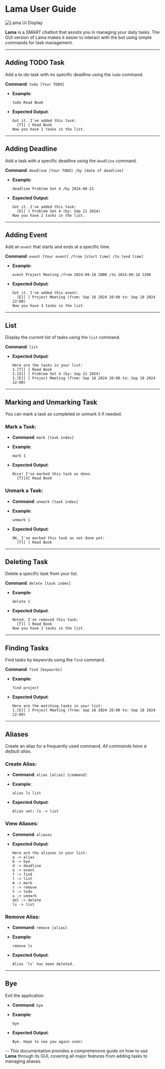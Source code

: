 # Lama User Guide

![Lama Ui Display](Ui.png)

**Lama** is a *SMART* chatbot that assists you in managing your daily tasks.
The GUI version of Lama makes it easier to interact with the bot using simple commands for task management.

---

## Adding TODO Task

Add a to-do task with no specific deadline using the `todo` command.

**Command**: `todo [Your TODO]`

- **Example**:
  ```
  todo Read Book
  ```

- **Expected Output**:
  ```
  Got it. I've added this task:
    [T][ ] Read Book
  Now you have 1 tasks in the list.
  ```

---

## Adding Deadline

Add a task with a specific deadline using the `deadline` command.

**Command**: `deadline [Your TODO] /by [date of deadline]`

- **Example**:
  ```
  deadline Problem Set 4 /by 2024-09-21
  ```

- **Expected Output**:
  ```
  Got it. I've added this task:
    [D][ ] Problem Set 4 (by: Sep 21 2024)
  Now you have 2 tasks in the list.
  ```

---

## Adding Event

Add an `event` that starts and ends at a specific time.

**Command**: `event [Your event] /from [start time] /to [end time]`

- **Example**:
  ```
  event Project Meeting /from 2024-09-18 2000 /to 2024-09-18 2200
  ```

- **Expected Output**:
  ```
  Got it. I've added this event:
    [E][ ] Project Meeting (from: Sep 18 2024 20:00 to: Sep 18 2024 22:00)
  Now you have 3 tasks in the list.
  ```

---

## List

Display the current list of tasks using the `list` command.

**Command**: `list`

- **Expected Output**:
  ```
  Here are the tasks in your list:
  1.[T][ ] Read Book
  2.[D][ ] Problem Set 4 (by: Sep 21 2024)
  3.[E][ ] Project Meeting (from: Sep 18 2024 20:00 to: Sep 18 2024 22:00)
  ```

---

## Marking and Unmarking Task

You can mark a task as completed or unmark it if needed.

### Mark a Task:

- **Command**: `mark [task index]`

- **Example**:
  ```
  mark 1
  ```

- **Expected Output**:
  ```
  Nice! I've marked this task as done:
    [T][X] Read Book
  ```

### Unmark a Task:

- **Command**: `unmark [task index]`

- **Example**:
  ```
  unmark 1
  ```

- **Expected Output**:
  ```
  OK, I've marked this task as not done yet:
    [T][ ] Read Book
  ```

---

## Deleting Task

Delete a specific task from your list.

**Command**: `delete [task index]`

- **Example**:
  ```
  delete 1
  ```

- **Expected Output**:
  ```
  Noted. I've removed this task:
    [T][ ] Read Book
  Now you have 2 tasks in the list.
  ```

---

## Finding Tasks

Find tasks by keywords using the `find` command.

**Command**: `find [keywords]`

- **Example**:
  ```
  find project
  ```

- **Expected Output**:
  ```
  Here are the matching tasks in your list:
  1.[E][ ] Project Meeting (from: Sep 18 2024 20:00 to: Sep 18 2024 22:00)
  ```

---

## Aliases
Create an alias for a frequently used command. *All commands have a default alias*.

### Create Alias:

- **Command**: `alias [alias] [command]`

- **Example**:
  ```
  alias ls list
  ```

- **Expected Output**:
  ```
  Alias set: ls -> list
  ```

### View Aliases:

- **Command**: `aliases`

- **Expected Output**:
  ```
  Here are the aliases in your list:
  a -> alias
  b -> bye
  d -> deadline
  e -> event
  f -> find
  l -> list
  m -> mark
  r -> remove
  t -> todo
  u -> unmark
  del -> delete
  ls -> list
  ```

### Remove Alias:

- **Command**: `remove [alias]`

- **Example**:
  ```
  remove ls
  ```

- **Expected Output**:
  ```
  Alias 'ls' has been deleted.
  ```

---

## Bye

Exit the application

- **Command**: `bye`

- **Example**:
  ```
  bye
  ```

- **Expected Output**:
  ```
  Bye. Hope to see you again soon!
  ```

--
This documentation provides a comprehensive guide on how to use **Lama** through its GUI, covering all major features
from adding tasks to managing aliases.
